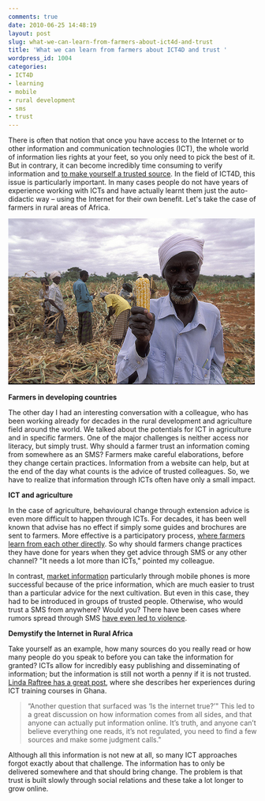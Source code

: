 ```yaml
---
comments: true
date: 2010-06-25 14:48:19
layout: post
slug: what-we-can-learn-from-farmers-about-ict4d-and-trust
title: 'What we can learn from farmers about ICT4D and trust '
wordpress_id: 1004
categories:
- ICT4D
- learning
- mobile
- rural development
- sms
- trust
---
```


There is often that notion that once you have access to the Internet or to other information and communication technologies (ICT), the whole world of information lies rights at your feet, so you only need to pick the best of it. But in contrary, it can become incredibly time consuming to verify information and [to make yourself a trusted source](http://www.crisscrossed.net/2010/04/06/what-makes-people-want-to-join-an-online-community/). In the field of ICT4D, this issue is particularly important. In many cases people do not have years of experience working with ICTs and have actually learnt them just the auto-didactic way – using the Internet for their own benefit. Let's take the case of farmers in rural areas of Africa.

[![Kenya. Photo: © Curt Carnemark / World Bank](/images/corn-farmer-africa.jpeg)](http://www.flickr.com/photos/worldbank/2629349514/)

**Farmers in developing countries**

The other day I had an interesting conversation with a colleague, who has been working already for decades in the rural development and agriculture field around the world. We talked about the potentials for ICT in agriculture and in specific farmers. One of the major challenges is neither access nor literacy, but simply trust. Why should a farmer trust an information coming from somewhere as an SMS? Farmers make careful elaborations, before they change certain practices. Information from a website can help, but at the end of the day what counts is the advice of trusted colleagues. So, we have to realize that information through ICTs often have only a small impact.

**ICT and agriculture**

In the case of agriculture, behavioural change through extension advice is even more difficult to happen through ICTs. For decades, it has been well known that advise has no effect if simply some guides and brochures are sent to farmers. More effective is a participatory process, [where farmers learn from each other directly](http://en.wikipedia.org/wiki/Agricultural_extension). So why should farmers change practices they have done for years when they get advice through SMS or any other channel? "It needs a lot more than ICTs," pointed my colleague.

In contrast, [market information](http://en.wikipedia.org/wiki/Market_Information_Systems) particularly through mobile phones is more successful because of the price information, which are much easier to trust than a particular advice for the next cultivation. But even in this case, they had to be introduced in groups of trusted people. Otherwise, who would trust a SMS from anywhere? Would you? There have been cases where rumors spread through SMS [have even led to violence](http://news.theage.com.au/breaking-news-world/sms-helped-stoke-nigeria-violence-20100127-mwn1.html).

**Demystify the Internet in Rural Africa**

Take yourself as an example, how many sources do you really read or how many people do you speak to before you can take the information for granted? ICTs allow for incredibly easy publishing and disseminating of information; but the information is still not worth a penny if it is not trusted. [Linda Raftree has a great post](http://lindaraftree.wordpress.com/2010/05/25/demystifying-internet/), where she describes her experiences during ICT training courses in Ghana.


> “Another question that surfaced was ‘Is the internet true?’" This led to a great discussion on how information comes from all sides, and that anyone can actually put information online. It’s truth, and anyone can’t believe everything one reads, it’s not regulated, you need to find a few sources and make some judgment calls."


Although all this information is not new at all, so many ICT approaches forgot exactly about that challenge. The information has to only be delivered somewhere and that should bring change. The problem is that trust is built slowly through social relations and these take a lot longer to grow online.
